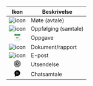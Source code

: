 <!-- markdownlint-disable-file MD041 -->
| Ikon | Beskrivelse |
|:-:|---|
| ![icon](../../../../common/icons/appointment.png ) | Møte (avtale) |
| ![icon](../../../../common/icons/appointment.png) | Oppfølging (samtale) |
| ![icon](../../../../common/icons/appointment-task.png) | Oppgave |
| ![icon](../../../../common/icons/document.png) | Dokument/rapport |
| ![icon](../../../../common/icons/email.png) | E-post |
| ![icon](../../../../common/icons/mailings.png) | Utsendelse |
| ![icon](../../../../common/icons/chat.png) | Chatsamtale |
